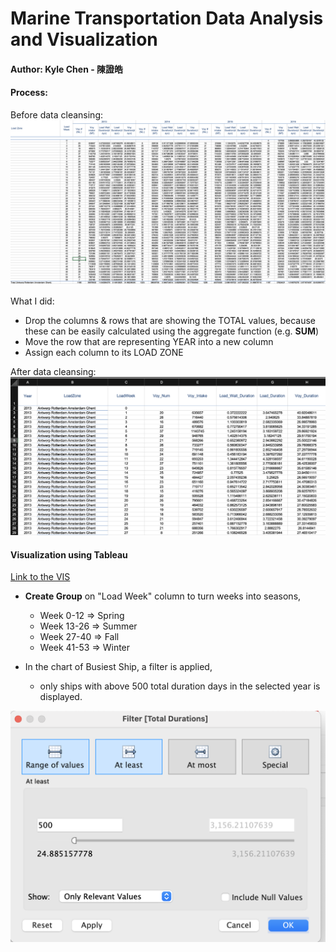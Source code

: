 # Marine Transportation Data Analysis and Visualization

#### Author: Kyle Chen - 陳證皓

#### Process:
Before data cleansing:
![png](img/original_data_preview.png)

What I did:
- Drop the columns & rows that are showing the TOTAL values, because these can be easily calculated using the aggregate function (e.g. **SUM**)
- Move the row that are representing YEAR into a new column
- Assign each column to its LOAD ZONE

After data cleansing:
![png](img/cleaned_data_preview.png)


#### Visualization using **Tableau**
[Link to the VIS](https://public.tableau.com/views/pretest-dashboard/Dashboard1?:language=en-US&:display_count=n&:origin=viz_share_link)

- **Create Group** on "Load Week" column to turn weeks into seasons,
  - Week 0-12  => Spring
  - Week 13-26 => Summer
  - Week 27-40 => Fall
  - Week 41-53 => Winter

- In the chart of Busiest Ship, a filter is applied,
  - only ships with above 500 total duration days in the selected year is displayed.

![png](img/filter.png)
